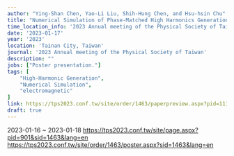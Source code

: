 ```yaml
---
author: "Ying-Shan Chen, Yao-Li Liu, Shih-Hung Chen, and Hsu-hsin Chu"
title: "Numerical Simulation of Phase-Matched High Harmonics Generation through Laser Plasma Interaction"
time_location_info: '2023 Annual meeting of the Physical Society of Taiwan @ Tainan City, Taiwan'
date: '2023-01-17'
year: '2023'
location: 'Tainan City, Taiwan'
journal: '2023 Annual meeting of the Physical Society of Taiwan'
description: ""
jobs: ["Poster presentation."]
tags: [
    "High-Harmonic Generation",
    "Numerical Simulation",
    "electromagnetic"
]
link: https://tps2023.conf.tw/site/order/1463/paperpreview.aspx?pid=1111
draft: true
---
```

2023-01-16 ~ 2023-01-18
https://tps2023.conf.tw/site/page.aspx?pid=901&sid=1463&lang=en
https://tps2023.conf.tw/site/order/1463/poster.aspx?sid=1463&lang=en